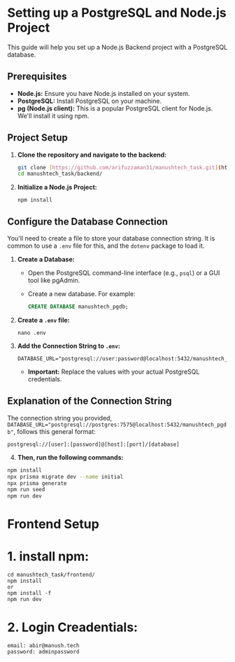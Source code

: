 # Setting up a PostgreSQL and Node.js Project

This guide will help you set up a Node.js Backend project with a PostgreSQL database.

## Prerequisites

* **Node.js:** Ensure you have Node.js installed on your system.
* **PostgreSQL:** Install PostgreSQL on your machine.
* **pg (Node.js client):** This is a popular PostgreSQL client for Node.js. We'll install it using npm.

## Project Setup

1.  **Clone the repository and navigate to the backend:**

    ```bash
    git clone [https://github.com/arifuzzaman31/manushtech_task.git](https://github.com/arifuzzaman31/manushtech_task.git)
    cd manushtech_task/backend/
    ```

2.  **Initialize a Node.js Project:**

    ```
    npm install
    ```

## Configure the Database Connection

You'll need to create a file to store your database connection string. It is common to use a `.env` file for this, and the `dotenv` package to load it.

1.  **Create a Database:**

    * Open the PostgreSQL command-line interface (e.g., `psql`) or a GUI tool like pgAdmin.
    * Create a new database. For example:

        ```sql
        CREATE DATABASE manushtech_pgdb;
        ```

2.  **Create a `.env` file:**

    ```
    nano .env
    ```

3.  **Add the Connection String to `.env`:**

    ```
    DATABASE_URL="postgresql://user:password@localhost:5432/manushtech_pgdb"
    ```

    * **Important:** Replace the values with your actual PostgreSQL credentials.

## Explanation of the Connection String

The connection string you provided, `DATABASE_URL="postgresql://postgres:7575@localhost:5432/manushtech_pgdb"`, follows this general format:

```
postgresql://[user]:[password]@[host]:[port]/[database]
```

4.  **Then, run the following commands:**

```bash
npm install
npx prisma migrate dev --name initial
npx prisma generate
npm run seed
npm run dev
```

# Frontend Setup

# 1. install npm:
```
cd manushtech_task/frontend/
npm install
or
npm install -f
npm run dev
```

# 2. Login Creadentials:
```
email: abir@manush.tech
password: adminpassword
```